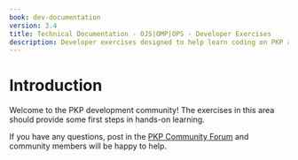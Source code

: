 ```yaml
---
book: dev-documentation
version: 3.4
title: Technical Documentation - OJS|OMP|OPS - Developer Exercises
description: Developer exercises designed to help learn coding on PKP applications.
---
```


# Introduction

Welcome to the PKP development community! The exercises in this area should provide some first steps in hands-on learning.

If you have any questions, post in the [PKP Community Forum](https://forum.pkp.sfu.ca/) and community members will be happy to help.

